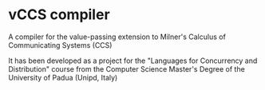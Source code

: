 # vCCS compiler
A compiler for the value-passing extension to Milner's Calculus of Communicating Systems (CCS)

It has been developed as a project for the "Languages for Concurrency and Distribution" course from the Computer Science Master's Degree of the University of Padua (Unipd, Italy)
